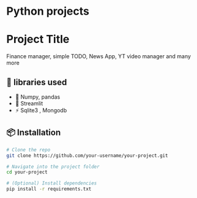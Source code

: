 # Python projects

# Project Title

Finance manager, simple TODO, News App, YT video manager and many more

## 🚀 libraries used

- 🔧 Numpy, pandas
- 🎨 Streamlit
- ⚡ Sqlite3 , Mongodb

## 📦 Installation

```bash
# Clone the repo
git clone https://github.com/your-username/your-project.git

# Navigate into the project folder
cd your-project

# (Optional) Install dependencies
pip install -r requirements.txt